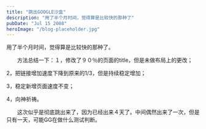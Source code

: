 ```yaml
---
title: "跳出GOOGLE沙盒"
description: "用了半个月时间，觉得算是比较快的那种了"
pubDate: "Jul 15 2008"
heroImage: "/blog-placeholder.jpg"
---
```

用了半个月时间，觉得算是比较快的那种了。

　　方法总结一下：１，修改了９０％的页面的title，但是未做布局上的更改；

2，把链接增加速度下降到原来的1/3，但是持续稳定增加；

3，稳定新增页面速度不变；

4，向神祈祷。

　　这次似乎是彻底跳出来了，因为已经出来４天了。中间偶然出来了一次，但是只有一天，可能GG在做什么测试判断。
